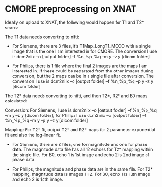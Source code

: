 CMORE preprocessing on XNAT
=========================== 

Ideally on upload to XNAT, the following would happen for T1 and T2* scans:

The T1 data needs converting to nifti:

  - For Siemens, there are 3 files, it’s T1Map_LongT1_MOCO with a single image that is the one I am interested in for CMORE. The conversion I use is dcm2niix –o [output folder] –f %n_%p_%q –m y –z y [dicom folder]

  - For Philips, there is 1 file where the final 2 images are the maps I am interested in. If these could be separated from the other images during conversion, but the 2 maps can be in a single file after conversion. The conversion I use is dcm2niix –o [output folder] –f %n_%p_%q –p y –z y [dicom folder]

The T2* data needs converting to nifti, and then T2*, R2* and B0 maps calculated:

Conversion: For Siemens, I use is dcm2niix –o [output folder] –f %n_%p_%q –m y –z y [dicom folder], for Philips I use dcm2niix –o [output folder] –f %n_%p_%q –m y –p y –z y [dicom folder]

Mapping: For T2* fit, output T2* and R2* maps for 2 parameter exponential fit and also the log-linear fit.

  - For Siemens, there are 2 files, one for magnitude and one for phase data. The magnitude data file has all 12 echoes for T2* mapping within the single file. For B0, echo 1 is 1st image and echo 2 is 2nd image of phase data.

  - For Philips, the magnitude and phase data are in the same file. For T2* mapping, magnitude data is images 1-12. For B0, echo 1 is 13th image and echo 2 is 14th image.

 

